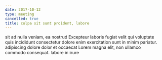 ```yaml
---
date: 2017-10-12
type: meeting
cancelled: true
title: culpa sit sunt proident, labore
---
```

sit ad nulla veniam, ea nostrud Excepteur laboris fugiat velit qui voluptate quis incididunt consectetur dolore enim exercitation sunt in minim pariatur. adipiscing dolore dolor et occaecat Lorem magna elit, non ullamco commodo consequat. labore in irure